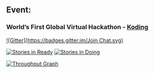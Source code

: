 ## Event:

### World’s First Global Virtual Hackathon - [Koding](https://koding.com/Hackathon) 

[![Gitter](https://badges.gitter.im/Join Chat.svg)](https://gitter.im/gdumitrescu/hackathon)

[![Stories in Ready](https://badge.waffle.io/gdumitrescu/hackathon.png?label=ready&title=Ready)](https://waffle.io/gdumitrescu/hackathon)
[![Stories in Doing](https://badge.waffle.io/gdumitrescu/hackathon.png?label=doing&title=Doing)](https://waffle.io/gdumitrescu/hackathon)

[![Throughput Graph](https://graphs.waffle.io/gdumitrescu/hackathon/throughput.svg)](https://waffle.io/gdumitrescu/hackathon/metrics)
